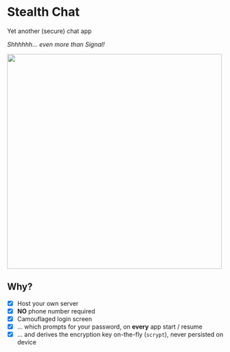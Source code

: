 # Stealth Chat

Yet another (secure) chat app

*Shhhhhh... even more than Signal!*

<img src="demo.gif" height="500px"/>

## Why?

- [x] Host your own server
- [x] **NO** phone number required
- [x] Camouflaged login screen
- [x] ... which prompts for your password, on **every** app start / resume
- [x] ... and derives the encryption key on-the-fly (`scrypt`), never persisted on device